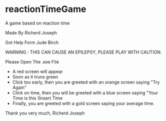 # reactionTimeGame
A game based on reaction time

Made By Richerd Joseph

Got Help Form Jude Birch

WARNING : THIS CAN CAUSE AN EPILEPSY, PLEASE PLAY WITH CAUTION.


Please Open The .exe File
 - A red screen will appear
 - Soon as it truns green
 - Click too early, then you are greeted with an orange screen saying "Try Again"
 - Click on time, then you will be greeted with a blue screen saying "Your Time is this {Insert Time
 - Finally, you are greeted with a gold screen saying your average time.

Thank you very much,
Richerd Joseph
